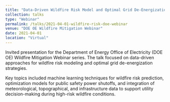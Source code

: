 ```yaml
---
title: "Data-Driven Wildfire Risk Model and Optimal Grid De-Energization Strategies"
collection: talks
type: "Webinar"
permalink: /talks/2021-04-01-wildfire-risk-doe-webinar
venue: "DOE OE Wildfire Mitigation Webinar"
date: 2021-04-01
location: "Virtual"
---
```


Invited presentation for the Department of Energy Office of Electricity (DOE OE) Wildfire Mitigation Webinar series. The talk focused on data-driven approaches for wildfire risk modeling and optimal grid de-energization strategies.

Key topics included machine learning techniques for wildfire risk prediction, optimization models for public safety power shutoffs, and integration of meteorological, topographical, and infrastructure data to support utility decision-making during high-risk wildfire conditions.

